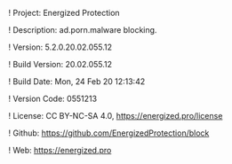 ! Project: Energized Protection

! Description: ad.porn.malware blocking.

! Version: 5.2.0.20.02.055.12

! Build Version: 20.02.055.12

! Build Date: Mon, 24 Feb 20 12:13:42

! Version Code: 0551213

! License: CC BY-NC-SA 4.0, https://energized.pro/license

! Github: https://github.com/EnergizedProtection/block

! Web: https://energized.pro
